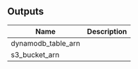 
## Outputs

| Name | Description |
|------|-------------|
| dynamodb_table_arn |  |
| s3_bucket_arn |  |

